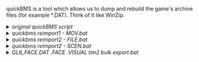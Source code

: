 quickBMS is a tool which allows us to dump and rebuild the game's archive files (for example *.DAT). Think of it like WinZip.

<details> <summary><i>original quickBMS script</i></summary>

In the beginning of the Translation we used the following quickBMS Script:

```
# Growlanser VI: Precarious World
# script for QuickBMS http://quickbms.aluigi.org

idstring "FLK\0"
get DUMMY long
get ZERO long
get ZERO long
get DUMMY long
get DUMMY long
get FILES long
get DUMMY long
for i = 0 < FILES
    get OFFSET long
    get SIZE long
    log "" OFFSET SIZE
next i
```

</details>

<details> <summary><i>quickbms reimport1 - MOV.bat</i></summary>

A reimport example for the MOV files.

```
quickbms -w -r growlanser.bms "<PATH>\GL6_MOV.DAT" "<PATH>\<FOLDER CONTAINING MODIFIED GL6_MOV.DAT FILES"

pause
```

</details>

<details> <summary><i>quickbms reimport2 - FILE.bat</i></summary>

A reimport example for the FILE files.

```
quickbms -w -r -r growlanser.bms "<PATH>\GL6_FILE.DAT" "<PATH>\<FODLDER CONTAINING MODIFIED GL6_FILE.DAT FILES>"

pause
```

</details>

<details> <summary><i>quickbms reimport2 - SCEN.bat</i></summary>

A reimport example for the SCEN files.

```
quickbms -w -r -r growlanser.bms "<PATH>\GL6_SCEN.DAT" "<PATH>\<FOLDER CONTAINING MODIFIED GL6_SCEN.DAT FILES>"

pause
```

</details>

<details> <summary><i>GL6_FACE.DAT .FACE .VISUAL tim2 bulk export.bat</i></summary>

A reimport example for the SCEN files.

```
cd /d "<quickbmspath>"
quickbms -w -d -F "*.FACE" growlanser.bms "<.FACE files>" "<export folder>"
quickbms -w -d -F "*.VISUAL" growlanser.bms "<.VISUAL files>" "<export folder>"

pause
```

</details>